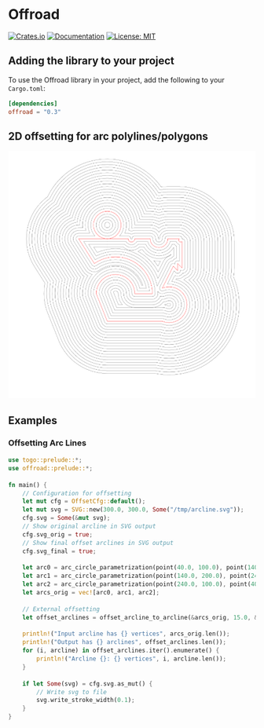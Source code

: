 # Offroad
[![Crates.io](https://img.shields.io/crates/v/offroad.svg?color=blue)](https://crates.io/crates/offroad)
[![Documentation](https://docs.rs/offroad/badge.svg)](https://docs.rs/offroad)
[![License: MIT](https://img.shields.io/badge/License-MIT-blue.svg)](https://opensource.org/licenses/MIT)

## Adding the library to your project

To use the Offroad library in your project, add the following to your `Cargo.toml`:

```toml
[dependencies]
offroad = "0.3"
```

## 2D offsetting for arc polylines/polygons
![](https://raw.githubusercontent.com/radevgit/offroad/refs/heads/main/img/offsets.svg "arc-line polygon offsets")


## Examples

### Offsetting Arc Lines

```rust
use togo::prelude::*;
use offroad::prelude::*;

fn main() {
    // Configuration for offsetting
    let mut cfg = OffsetCfg::default();
    let mut svg = SVG::new(300.0, 300.0, Some("/tmp/arcline.svg"));
    cfg.svg = Some(&mut svg);
    // Show original arcline in SVG output
    cfg.svg_orig = true;
    // Show final offset arclines in SVG output
    cfg.svg_final = true;

    let arc0 = arc_circle_parametrization(point(40.0, 100.0), point(140.0, 200.0), 0.0);
    let arc1 = arc_circle_parametrization(point(140.0, 200.0), point(240.0, 100.0), 0.5);
    let arc2 = arc_circle_parametrization(point(240.0, 100.0), point(40.0, 100.0), 1.3);
    let arcs_orig = vec![arc0, arc1, arc2];

    // External offsetting
    let offset_arclines = offset_arcline_to_arcline(&arcs_orig, 15.0, &mut cfg);

    println!("Input arcline has {} vertices", arcs_orig.len());
    println!("Output has {} arclines", offset_arclines.len());
    for (i, arcline) in offset_arclines.iter().enumerate() {
        println!("Arcline {}: {} vertices", i, arcline.len());
    }

    if let Some(svg) = cfg.svg.as_mut() {
        // Write svg to file
        svg.write_stroke_width(0.1);
    }
}
```



